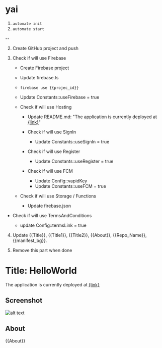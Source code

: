 # yai

1. `automate init`
2. `automate start`

--

2. Create GitHub project and push

3. Check if will use Firebase

   - Create Firebase project

   - Update firebase.ts

   - `firebase use {{projec_id}}`

   - Update Constants::useFirebase = true

   - Check if will use Hosting

     - Update README.md: "The application is currently deployed at [{link}]({link})"

     - Check if will use SignIn

       - Update Constants::useSignIn = true

     - Check if will use Register

       - Update Constants::useRegister = true

     - Check if will use FCM
       - Update Config::vapidKey
       - Update Constants::useFCM = true

   - Check if will use Storage / Functions
     - Update firebase.json

- Check if will use TermsAndConditions

  - update Config::termsLink = true

4. Update {{Title}}, {{Title1}}, {{Title2}}, {{About}}, {{Repo_Name}}, {{manifest_bg}}.

5. Remove this part when done

# Title: HelloWorld

The application is currently deployed at [{link}]({link})

## Screenshot

![alt text](https://github.com/Manila-Arduino/{{Repo_Name}}/blob/main/public/images/screenshot.png)

## About

{{About}}
